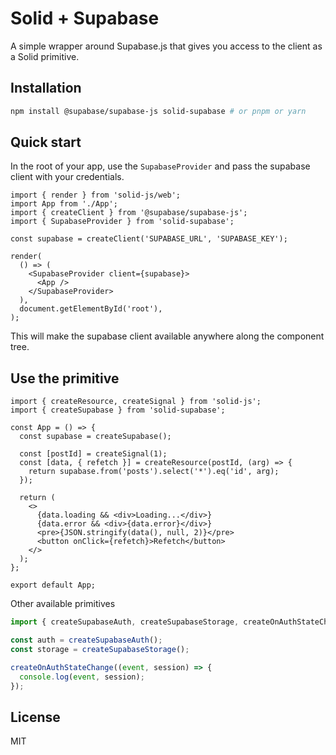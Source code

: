 # Solid + Supabase

A simple wrapper around Supabase.js that gives you access to the client as a Solid primitive.

## Installation

```bash
npm install @supabase/supabase-js solid-supabase # or pnpm or yarn
```

## Quick start

In the root of your app, use the `SupabaseProvider` and pass the supabase client with your credentials.

```tsx
import { render } from 'solid-js/web';
import App from './App';
import { createClient } from '@supabase/supabase-js';
import { SupabaseProvider } from 'solid-supabase';

const supabase = createClient('SUPABASE_URL', 'SUPABASE_KEY');

render(
  () => (
    <SupabaseProvider client={supabase}>
      <App />
    </SupabaseProvider>
  ),
  document.getElementById('root'),
);
```

This will make the supabase client available anywhere along the component tree.

## Use the primitive

```tsx
import { createResource, createSignal } from 'solid-js';
import { createSupabase } from 'solid-supabase';

const App = () => {
  const supabase = createSupabase();

  const [postId] = createSignal(1);
  const [data, { refetch }] = createResource(postId, (arg) => {
    return supabase.from('posts').select('*').eq('id', arg);
  });

  return (
    <>
      {data.loading && <div>Loading...</div>}
      {data.error && <div>{data.error}</div>}
      <pre>{JSON.stringify(data(), null, 2)}</pre>
      <button onClick={refetch}>Refetch</button>
    </>
  );
};

export default App;
```

Other available primitives

```ts
import { createSupabaseAuth, createSupabaseStorage, createOnAuthStateChange } from 'solid-supabase';

const auth = createSupabaseAuth();
const storage = createSupabaseStorage();

createOnAuthStateChange((event, session) => {
  console.log(event, session);
});
```

## License

MIT
